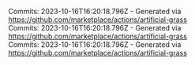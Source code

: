 Commits: 2023-10-16T16:20:18.796Z - Generated via https://github.com/marketplace/actions/artificial-grass
<br>
Commits: 2023-10-16T16:20:18.796Z - Generated via https://github.com/marketplace/actions/artificial-grass
<br>
Commits: 2023-10-16T16:20:18.796Z - Generated via https://github.com/marketplace/actions/artificial-grass
<br>
